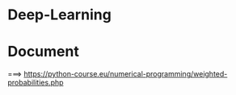 # Deep-Learning
# Document
===> https://python-course.eu/numerical-programming/weighted-probabilities.php
